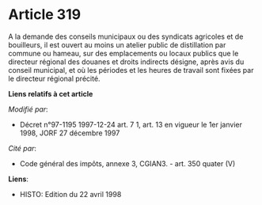 # Article 319

A la demande des conseils municipaux ou des syndicats agricoles et de bouilleurs, il est ouvert au moins un atelier public de
distillation par commune ou hameau, sur des emplacements ou locaux publics que le directeur régional des douanes et droits
indirects désigne, après avis du conseil municipal, et où les périodes et les heures de travail sont fixées par le directeur
régional précité.

**Liens relatifs à cet article**

_Modifié par_:

  - Décret n°97-1195 1997-12-24 art. 7 1, art. 13 en vigueur le 1er janvier 1998, JORF 27 décembre 1997

_Cité par_:

  - Code général des impôts, annexe 3, CGIAN3. - art. 350 quater (V)

**Liens**:

  - HISTO: Edition du 22 avril 1998
